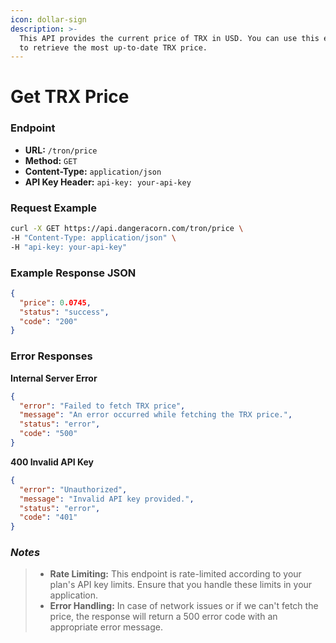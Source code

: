 ```yaml
---
icon: dollar-sign
description: >-
  This API provides the current price of TRX in USD. You can use this endpoint
  to retrieve the most up-to-date TRX price.
---
```


# Get TRX Price

### Endpoint

* **URL:** `/tron/price`
* **Method:** `GET`
* **Content-Type:** `application/json`
* **API Key Header:** `api-key: your-api-key`

### Request Example

```bash
curl -X GET https://api.dangeracorn.com/tron/price \
-H "Content-Type: application/json" \
-H "api-key: your-api-key"
```

### Example Response JSON

```json
{
  "price": 0.0745,
  "status": "success",
  "code": "200"
}
```

### **Error Responses**

**Internal Server Error**

```json
{
  "error": "Failed to fetch TRX price",
  "message": "An error occurred while fetching the TRX price.",
  "status": "error",
  "code": "500"
}
```

**400 Invalid API Key**

```json
{
  "error": "Unauthorized",
  "message": "Invalid API key provided.",
  "status": "error",
  "code": "401"
}
```

### _Notes_

> * **Rate Limiting:** This endpoint is rate-limited according to your plan's API key limits. Ensure that you handle these limits in your application.
> * **Error Handling:** In case of network issues or if we can't fetch the price, the response will return a 500 error code with an appropriate error message.
